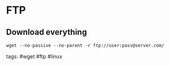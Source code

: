 # FTP

## Download everything
`wget --no-passive --no-parent -r ftp://user:pass@server.com/`

tags: #wget #ftp #linux 
